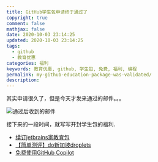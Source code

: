 ```yaml
---
title: GitHub学生包申请终于通过了
copyright: true
comment: false
mathjax: false
date: 2020-10-03 23:14:25
updated: 2020-10-03 23:14:25
tags:
  - github
  - 教育优惠
categories: 福利
keywords: 教育优惠, github, 学生包, 免费, 福利, 编程
permalink: my-github-education-package-was-validated/
description:
---
```


其实申请很久了，但是今天才发来通过的邮件。。。

<!-- more -->

![通过后收到的邮件](https://cdn.zyha.cn/blog/20201003214725.jpg?x-oss-process=style/blog)

接下来的一段时间，就写写开封学生包的福利.

- [续订jetbrains家教育包](./renew-jetbrains-education-education-package/)
- [【简单测评】do新加坡droplets](./do-singapore-droplets-simple-evaluation/)
- [免费使用GitHub Copilot](https://docs.github.com/en/copilot/quickstart)
